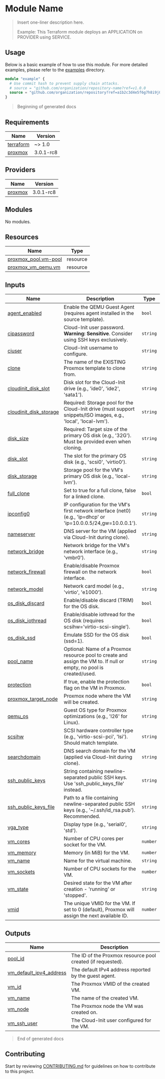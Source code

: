 # Module Name

> Insert one-liner description here.
>
> Example: This Terraform module deploys an APPLICATION on PROVIDER using SERVICE.

## Usage

Below is a basic example of how to use this module. For more detailed examples, please refer to the [examples](./examples) directory.

```terraform
module "example" {
  # Use commit hash to prevent supply chain attacks.
  # source = "github.com/organization/repository-name?ref=v1.0.0
  source = "github.com/organization/repository?ref=a1b2c3d4e5f6g7h8i9j0k1l2m3n4o5p6q7r8s9t0"
}
```

> Beginning of generated docs

<!-- BEGIN_TF_DOCS -->
## Requirements

| Name | Version |
|------|---------|
| <a name="requirement_terraform"></a> [terraform](#requirement\_terraform) | ~> 1.0 |
| <a name="requirement_proxmox"></a> [proxmox](#requirement\_proxmox) | 3.0.1-rc8 |

## Providers

| Name | Version |
|------|---------|
| <a name="provider_proxmox"></a> [proxmox](#provider\_proxmox) | 3.0.1-rc8 |

## Modules

No modules.

## Resources

| Name | Type |
|------|------|
| [proxmox_pool.vm-pool](https://registry.terraform.io/providers/telmate/proxmox/3.0.1-rc8/docs/resources/pool) | resource |
| [proxmox_vm_qemu.vm](https://registry.terraform.io/providers/telmate/proxmox/3.0.1-rc8/docs/resources/vm_qemu) | resource |

## Inputs

| Name | Description | Type | Default | Required |
|------|-------------|------|---------|:--------:|
| <a name="input_agent_enabled"></a> [agent\_enabled](#input\_agent\_enabled) | Enable the QEMU Guest Agent (requires agent installed in the source template). | `bool` | `true` | no |
| <a name="input_cipassword"></a> [cipassword](#input\_cipassword) | Cloud-Init user password. **Warning: Sensitive**. Consider using SSH keys exclusively. | `string` | `null` | no |
| <a name="input_ciuser"></a> [ciuser](#input\_ciuser) | Cloud-Init username to configure. | `string` | `"ubuntu"` | no |
| <a name="input_clone"></a> [clone](#input\_clone) | The name of the EXISTING Proxmox template to clone from. | `string` | n/a | yes |
| <a name="input_cloudinit_disk_slot"></a> [cloudinit\_disk\_slot](#input\_cloudinit\_disk\_slot) | Disk slot for the Cloud-Init drive (e.g., 'ide0', 'ide2', 'sata1'). | `string` | `"ide0"` | no |
| <a name="input_cloudinit_disk_storage"></a> [cloudinit\_disk\_storage](#input\_cloudinit\_disk\_storage) | Required: Storage pool for the Cloud-Init drive (must support snippets/ISO images, e.g., 'local', 'local-lvm'). | `string` | n/a | yes |
| <a name="input_disk_size"></a> [disk\_size](#input\_disk\_size) | Required: Target size of the primary OS disk (e.g., '32G'). Must be provided even when cloning. | `string` | n/a | yes |
| <a name="input_disk_slot"></a> [disk\_slot](#input\_disk\_slot) | The slot for the primary OS disk (e.g., 'scsi0', 'virtio0'). | `string` | `"scsi0"` | no |
| <a name="input_disk_storage"></a> [disk\_storage](#input\_disk\_storage) | Storage pool for the VM's primary OS disk (e.g., 'local-lvm'). | `string` | n/a | yes |
| <a name="input_full_clone"></a> [full\_clone](#input\_full\_clone) | Set to true for a full clone, false for a linked clone. | `bool` | `true` | no |
| <a name="input_ipconfig0"></a> [ipconfig0](#input\_ipconfig0) | IP configuration for the VM's first network interface (net0) (e.g., 'ip=dhcp' or 'ip=10.0.0.5/24,gw=10.0.0.1'). | `string` | `"ip=dhcp"` | no |
| <a name="input_nameserver"></a> [nameserver](#input\_nameserver) | DNS server for the VM (applied via Cloud-Init during clone). | `string` | `null` | no |
| <a name="input_network_bridge"></a> [network\_bridge](#input\_network\_bridge) | Network bridge for the VM's network interface (e.g., 'vmbr0'). | `string` | n/a | yes |
| <a name="input_network_firewall"></a> [network\_firewall](#input\_network\_firewall) | Enable/disable Proxmox firewall on the network interface. | `bool` | `true` | no |
| <a name="input_network_model"></a> [network\_model](#input\_network\_model) | Network card model (e.g., 'virtio', 'e1000'). | `string` | `"virtio"` | no |
| <a name="input_os_disk_discard"></a> [os\_disk\_discard](#input\_os\_disk\_discard) | Enable/disable discard (TRIM) for the OS disk. | `bool` | `true` | no |
| <a name="input_os_disk_iothread"></a> [os\_disk\_iothread](#input\_os\_disk\_iothread) | Enable/disable iothread for the OS disk (requires scsihw='virtio-scsi-single'). | `bool` | `true` | no |
| <a name="input_os_disk_ssd"></a> [os\_disk\_ssd](#input\_os\_disk\_ssd) | Emulate SSD for the OS disk (ssd=1). | `bool` | `true` | no |
| <a name="input_pool_name"></a> [pool\_name](#input\_pool\_name) | Optional: Name of a Proxmox resource pool to create and assign the VM to. If null or empty, no pool is created/used. | `string` | `null` | no |
| <a name="input_protection"></a> [protection](#input\_protection) | If true, enable the protection flag on the VM in Proxmox. | `bool` | `false` | no |
| <a name="input_proxmox_target_node"></a> [proxmox\_target\_node](#input\_proxmox\_target\_node) | Proxmox node where the VM will be created. | `string` | n/a | yes |
| <a name="input_qemu_os"></a> [qemu\_os](#input\_qemu\_os) | Guest OS type for Proxmox optimizations (e.g., 'l26' for Linux). | `string` | `"l26"` | no |
| <a name="input_scsihw"></a> [scsihw](#input\_scsihw) | SCSI hardware controller type (e.g., 'virtio-scsi-pci', 'lsi'). Should match template. | `string` | `"virtio-scsi-single"` | no |
| <a name="input_searchdomain"></a> [searchdomain](#input\_searchdomain) | DNS search domain for the VM (applied via Cloud-Init during clone). | `string` | `null` | no |
| <a name="input_ssh_public_keys"></a> [ssh\_public\_keys](#input\_ssh\_public\_keys) | String containing newline-separated public SSH keys. Use 'ssh\_public\_keys\_file' instead. | `string` | `null` | no |
| <a name="input_ssh_public_keys_file"></a> [ssh\_public\_keys\_file](#input\_ssh\_public\_keys\_file) | Path to a file containing newline-separated public SSH keys (e.g., '~/.ssh/id\_rsa.pub'). Recommended. | `string` | `null` | no |
| <a name="input_vga_type"></a> [vga\_type](#input\_vga\_type) | Display type (e.g., 'serial0', 'std'). | `string` | `"std"` | no |
| <a name="input_vm_cores"></a> [vm\_cores](#input\_vm\_cores) | Number of CPU cores per socket for the VM. | `number` | `2` | no |
| <a name="input_vm_memory"></a> [vm\_memory](#input\_vm\_memory) | Memory (in MiB) for the VM. | `number` | `2048` | no |
| <a name="input_vm_name"></a> [vm\_name](#input\_vm\_name) | Name for the virtual machine. | `string` | n/a | yes |
| <a name="input_vm_sockets"></a> [vm\_sockets](#input\_vm\_sockets) | Number of CPU sockets for the VM. | `number` | `1` | no |
| <a name="input_vm_state"></a> [vm\_state](#input\_vm\_state) | Desired state for the VM after creation - 'running' or 'stopped'. | `string` | `"stopped"` | no |
| <a name="input_vmid"></a> [vmid](#input\_vmid) | The unique VMID for the VM. If set to 0 (default), Proxmox will assign the next available ID. | `number` | `0` | no |

## Outputs

| Name | Description |
|------|-------------|
| <a name="output_pool_id"></a> [pool\_id](#output\_pool\_id) | The ID of the Proxmox resource pool created (if requested). |
| <a name="output_vm_default_ipv4_address"></a> [vm\_default\_ipv4\_address](#output\_vm\_default\_ipv4\_address) | The default IPv4 address reported by the guest agent. |
| <a name="output_vm_id"></a> [vm\_id](#output\_vm\_id) | The Proxmox VMID of the created VM. |
| <a name="output_vm_name"></a> [vm\_name](#output\_vm\_name) | The name of the created VM. |
| <a name="output_vm_node"></a> [vm\_node](#output\_vm\_node) | The Proxmox node the VM was created on. |
| <a name="output_vm_ssh_user"></a> [vm\_ssh\_user](#output\_vm\_ssh\_user) | The Cloud-Init user configured for the VM. |
<!-- END_TF_DOCS -->

> End of generated docs

## Contributing
Start by reviewing [CONTRIBUTING.md](./docs/CONTRIBUTING.md) for guidelines on how to contribute to this project.
